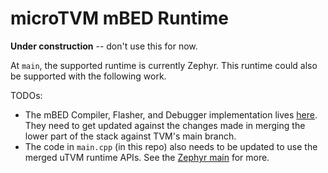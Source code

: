 # microTVM mBED Runtime

**Under construction** -- don't use this for now.

At `main`, the supported runtime is currently Zephyr. This runtime could also be supported with the following work.

TODOs:
 * The mBED Compiler, Flasher, and Debugger implementation lives [here](https://github.com/areusch/incubator-tvm/blob/utvm-runtime/python/tvm/micro/contrib/mbed.py). They need to get updated against the changes made in merging the lower part of the stack against TVM's main branch.
 * The code in `main.cpp` (in this repo) also needs to be updated to use the merged uTVM runtime APIs. See the [Zephyr main](https://github.com/apache/tvm/blob/main/tests/micro/qemu/zephyr-runtime/src/main.c) for more.
